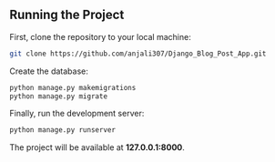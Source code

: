 ## Running the Project

First, clone the repository to your local machine:

```bash
git clone https://github.com/anjali307/Django_Blog_Post_App.git
```

Create the database:

```bash
python manage.py makemigrations
python manage.py migrate
```

Finally, run the development server:

```bash
python manage.py runserver
```

The project will be available at **127.0.0.1:8000**.
